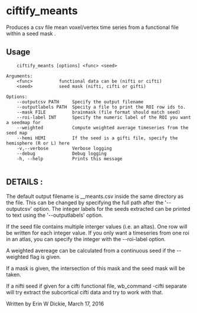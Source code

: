# ciftify_meants

Produces a csv file mean voxel/vertex time series from a functional file <func>
within a seed mask <seed>.

## Usage 
```
    ciftify_meants [options] <func> <seed>

Arguments:
    <func>          functional data can be (nifti or cifti)
    <seed>          seed mask (nifti, cifti or gifti)

Options:
    --outputcsv PATH     Specify the output filename
    --outputlabels PATH  Specity a file to print the ROI row ids to.
    --mask FILE          brainmask (file format should match seed)
    --roi-label INT      Specify the numeric label of the ROI you want a seedmap for
    --weighted           Compute weighted average timeseries from the seed map
    --hemi HEMI          If the seed is a gifti file, specify the hemisphere (R or L) here
    -v,--verbose         Verbose logging
    --debug              Debug logging
    -h, --help           Prints this message


```
## DETAILS :
The default output filename is <func>_<seed>_meants.csv inside the same directory
as the <func> file. This can be changed by specifying the full path after
the '--outputcsv' option. The integer labels for the seeds extracted can be printed
to text using the '--outputlabels' option.

If the seed file contains multiple interger values (i.e. an altas). One row will
be written for each integer value. If you only want a timeseries from one roi in
an atlas, you can specify the integer with the --roi-label option.

A weighted avereage can be calculated from a continuous seed if the --weighted
flag is given.

If a mask is given, the intersection of this mask and the seed mask will be taken.

If a nifti seed if given for a cifti functional file, wb_command -cifti separate will
try extract the subcortical cifti data and try to work with that.

Written by Erin W Dickie, March 17, 2016
